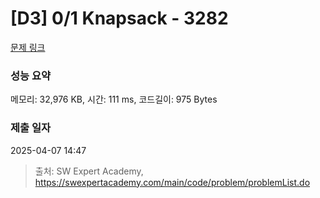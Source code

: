 # [D3] 0/1 Knapsack - 3282 

[문제 링크](https://swexpertacademy.com/main/code/problem/problemDetail.do?contestProbId=AWBJAVpqrzQDFAWr) 

### 성능 요약

메모리: 32,976 KB, 시간: 111 ms, 코드길이: 975 Bytes

### 제출 일자

2025-04-07 14:47



> 출처: SW Expert Academy, https://swexpertacademy.com/main/code/problem/problemList.do